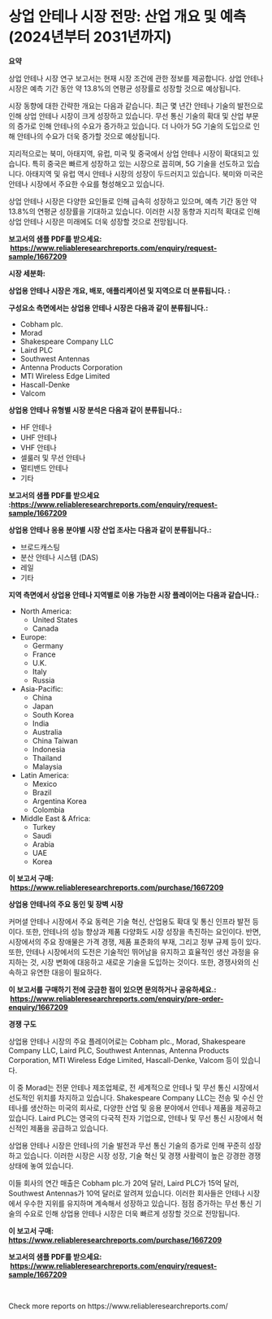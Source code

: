 <p><h1>상업 안테나 시장 전망: 산업 개요 및 예측 (2024년부터 2031년까지)</h1></p><p><strong>요약</strong></p>
<p><p>상업 안테나 시장 연구 보고서는 현재 시장 조건에 관한 정보를 제공합니다. 상업 안테나 시장은 예측 기간 동안 약 13.8%의 연평균 성장률로 성장할 것으로 예상됩니다. </p><p>시장 동향에 대한 간략한 개요는 다음과 같습니다. 최근 몇 년간 안테나 기술의 발전으로 인해 상업 안테나 시장이 크게 성장하고 있습니다. 무선 통신 기술의 확대 및 산업 부문의 증가로 인해 안테나의 수요가 증가하고 있습니다. 더 나아가 5G 기술의 도입으로 인해 안테나의 수요가 더욱 증가할 것으로 예상됩니다.</p><p>지리적으로는 북미, 아태지역, 유럽, 미국 및 중국에서 상업 안테나 시장이 확대되고 있습니다. 특히 중국은 빠르게 성장하고 있는 시장으로 꼽히며, 5G 기술을 선도하고 있습니다. 아태지역 및 유럽 역시 안테나 시장의 성장이 두드러지고 있습니다. 북미와 미국은 안테나 시장에서 주요한 수요를 형성해오고 있습니다.</p><p>상업 안테나 시장은 다양한 요인들로 인해 급속히 성장하고 있으며, 예측 기간 동안 약 13.8%의 연평균 성장률을 기대하고 있습니다. 이러한 시장 동향과 지리적 확대로 인해 상업 안테나 시장은 미래에도 더욱 성장할 것으로 전망됩니다.</p></p>
<p><strong>보고서의 샘플 PDF를 받으세요: &nbsp;<a href="https://www.reliableresearchreports.com/enquiry/request-sample/1667209">https://www.reliableresearchreports.com/enquiry/request-sample/1667209</a></strong></p>
<p><strong>시장 세분화:</strong></p>
<p><strong> 상업용 안테나 시장은 개요, 배포, 애플리케이션 및 지역으로 더 분류됩니다. :</strong></p>
<p><strong>구성요소 측면에서는 상업용 안테나 시장은 다음과 같이 분류됩니다.:</strong></p>
<p><ul><li>Cobham plc.</li><li>Morad</li><li>Shakespeare Company LLC</li><li>Laird PLC</li><li>Southwest Antennas</li><li>Antenna Products Corporation</li><li>MTI Wireless Edge Limited</li><li>Hascall-Denke</li><li>Valcom</li></ul></p>
<p><strong> 상업용 안테나 유형별 시장 분석은 다음과 같이 분류됩니다.:</strong></p>
<p><ul><li>HF 안테나</li><li>UHF 안테나</li><li>VHF 안테나</li><li>셀룰러 및 무선 안테나</li><li>멀티밴드 안테나</li><li>기타</li></ul></p>
<p><strong>보고서의 샘플 PDF를 받으세요 :<a href="https://www.reliableresearchreports.com/enquiry/request-sample/1667209">https://www.reliableresearchreports.com/enquiry/request-sample/1667209</a></strong></p>
<p><strong> 상업용 안테나 응용 분야별 시장 산업 조사는 다음과 같이 분류됩니다.:</strong></p>
<p><ul><li>브로드캐스팅</li><li>분산 안테나 시스템 (DAS)</li><li>레일</li><li>기타</li></ul></p>
<p><strong>지역 측면에서 상업용 안테나 지역별로 이용 가능한 시장 플레이어는 다음과 같습니다.:</strong></p>
<p><ul>
    <li>
        North America:
        <ul>
            <li>United States</li>
            <li>Canada</li>
        </ul>
    </li>
    <li>
        Europe:
        <ul>
            <li>Germany</li>
            <li>France</li>
            <li>U.K.</li>
            <li>Italy</li>
            <li>Russia</li>
        </ul>
    </li>
    <li>
        Asia-Pacific:
        <ul>
            <li>China</li>
            <li>Japan</li>
            <li>South Korea</li>
            <li>India</li>
            <li>Australia</li>
            <li>China Taiwan</li>
            <li>Indonesia</li>
            <li>Thailand</li>
            <li>Malaysia</li>
        </ul>
    </li>
    <li>
        Latin America:
        <ul>
            <li>Mexico</li>
            <li>Brazil</li>
            <li>Argentina Korea</li>
            <li>Colombia</li>
        </ul>
    </li>
    <li>
        Middle East & Africa:
        <ul>
            <li>Turkey</li>
            <li>Saudi</li>
            <li>Arabia</li>
            <li>UAE</li>
            <li>Korea</li>
        </ul>
    </li>
    </ul></p>
<p><strong>이 보고서 구매: &nbsp;<a href="https://www.reliableresearchreports.com/purchase/1667209">https://www.reliableresearchreports.com/purchase/1667209</a></strong></p>
<p><strong>상업용 안테나의 주요 동인 및 장벽 시장</strong></p>
<p><p>커머셜 안테나 시장에서 주요 동력은 기술 혁신, 산업용도 확대 및 통신 인프라 발전 등이다. 또한, 안테나의 성능 향상과 제품 다양화도 시장 성장을 촉진하는 요인이다. 반면, 시장에서의 주요 장애물은 가격 경쟁, 제품 표준화의 부재, 그리고 정부 규제 등이 있다. 또한, 안테나 시장에서의 도전은 기술적인 뛰어남을 유지하고 효율적인 생산 과정을 유지하는 것, 시장 변화에 대응하고 새로운 기술을 도입하는 것이다. 또한, 경쟁사와의 신속하고 유연한 대응이 필요하다.</p></p>
<p><strong>이 보고서를 구매하기 전에 궁금한 점이 있으면 문의하거나 공유하세요.: &nbsp;<a href="https://www.reliableresearchreports.com/enquiry/pre-order-enquiry/1667209">https://www.reliableresearchreports.com/enquiry/pre-order-enquiry/1667209</a></strong></p>
<p><strong>경쟁 구도</strong></p>
<p><p>상업용 안테나 시장의 주요 플레이어로는 Cobham plc., Morad, Shakespeare Company LLC, Laird PLC, Southwest Antennas, Antenna Products Corporation, MTI Wireless Edge Limited, Hascall-Denke, Valcom 등이 있습니다. </p><p>이 중 Morad는 전문 안테나 제조업체로, 전 세계적으로 안테나 및 무선 통신 시장에서 선도적인 위치를 차지하고 있습니다. Shakespeare Company LLC는 전송 및 수신 안테나를 생산하는 미국의 회사로, 다양한 산업 및 응용 분야에서 안테나 제품을 제공하고 있습니다. Laird PLC는 영국의 다국적 전자 기업으로, 안테나 및 무선 통신 시장에서 혁신적인 제품을 공급하고 있습니다.</p><p>상업용 안테나 시장은 안테나의 기술 발전과 무선 통신 기술의 증가로 인해 꾸준히 성장하고 있습니다. 이러한 시장은 시장 성장, 기술 혁신 및 경쟁 사활력이 높은 강경한 경쟁 상태에 놓여 있습니다.</p><p>이들 회사의 연간 매출은 Cobham plc.가 20억 달러, Laird PLC가 15억 달러, Southwest Antennas가 10억 달러로 알려져 있습니다. 이러한 회사들은 안테나 시장에서 우수한 지위를 유지하며 계속해서 성장하고 있습니다. 점점 증가하는 무선 통신 기술의 수요로 인해 상업용 안테나 시장은 더욱 빠르게 성장할 것으로 전망됩니다.</p></p>
<p><strong>이 보고서 구매: &nbsp; <a href="https://www.reliableresearchreports.com/purchase/1667209">https://www.reliableresearchreports.com/purchase/1667209</a></strong></p>
<p><strong>보고서의 샘플 PDF를 받으세요: &nbsp;<a href="https://www.reliableresearchreports.com/enquiry/request-sample/1667209">https://www.reliableresearchreports.com/enquiry/request-sample/1667209</a></strong><strong></strong></p>
<p>&nbsp;</p>
<p>Check more reports on https://www.reliableresearchreports.com/</p>